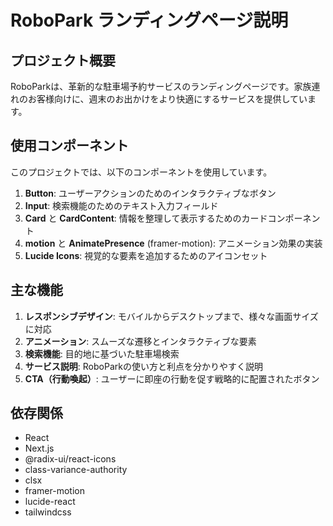 # RoboPark ランディングページ説明

## プロジェクト概要

RoboParkは、革新的な駐車場予約サービスのランディングページです。家族連れのお客様向けに、週末のお出かけをより快適にするサービスを提供しています。

## 使用コンポーネント

このプロジェクトでは、以下のコンポーネントを使用しています。

1. **Button**: ユーザーアクションのためのインタラクティブなボタン
2. **Input**: 検索機能のためのテキスト入力フィールド
3. **Card** と **CardContent**: 情報を整理して表示するためのカードコンポーネント
4. **motion** と **AnimatePresence** (framer-motion): アニメーション効果の実装
5. **Lucide Icons**: 視覚的な要素を追加するためのアイコンセット

## 主な機能

1. **レスポンシブデザイン**: モバイルからデスクトップまで、様々な画面サイズに対応
2. **アニメーション**: スムーズな遷移とインタラクティブな要素
3. **検索機能**: 目的地に基づいた駐車場検索
4. **サービス説明**: RoboParkの使い方と利点を分かりやすく説明
5. **CTA（行動喚起）**: ユーザーに即座の行動を促す戦略的に配置されたボタン

## 依存関係

- React
- Next.js
- @radix-ui/react-icons
- class-variance-authority
- clsx
- framer-motion
- lucide-react
- tailwindcss
